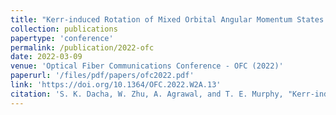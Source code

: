 ```yaml
---
title: "Kerr-induced Rotation of Mixed Orbital Angular Momentum States in Hollow Ring-Core Fibers"
collection: publications
papertype: 'conference'
permalink: /publication/2022-ofc
date: 2022-03-09
venue: 'Optical Fiber Communications Conference - OFC (2022)'
paperurl: '/files/pdf/papers/ofc2022.pdf'
link: 'https://doi.org/10.1364/OFC.2022.W2A.13'
citation: 'S. K. Dacha, W. Zhu, A. Agrawal, and T. E. Murphy, "Kerr-induced Rotation of Mixed Orbital Angular Momentum States in Hollow Ring-Core Fibers," in Optical Fiber Communication Conference (OFC) 2022, paper W2A.13'
---
```


